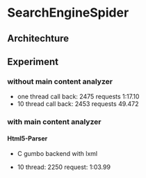 # SearchEngineSpider

## Architechture

## Experiment

### without main content analyzer

* one thread call back: 2475 requests 1:17.10
* 10 thread call back: 2453 requests 49.472

### with main content analyzer

#### Html5-Parser

* C gumbo backend with lxml

* 10 thread: 2250 request: 1:03.99
